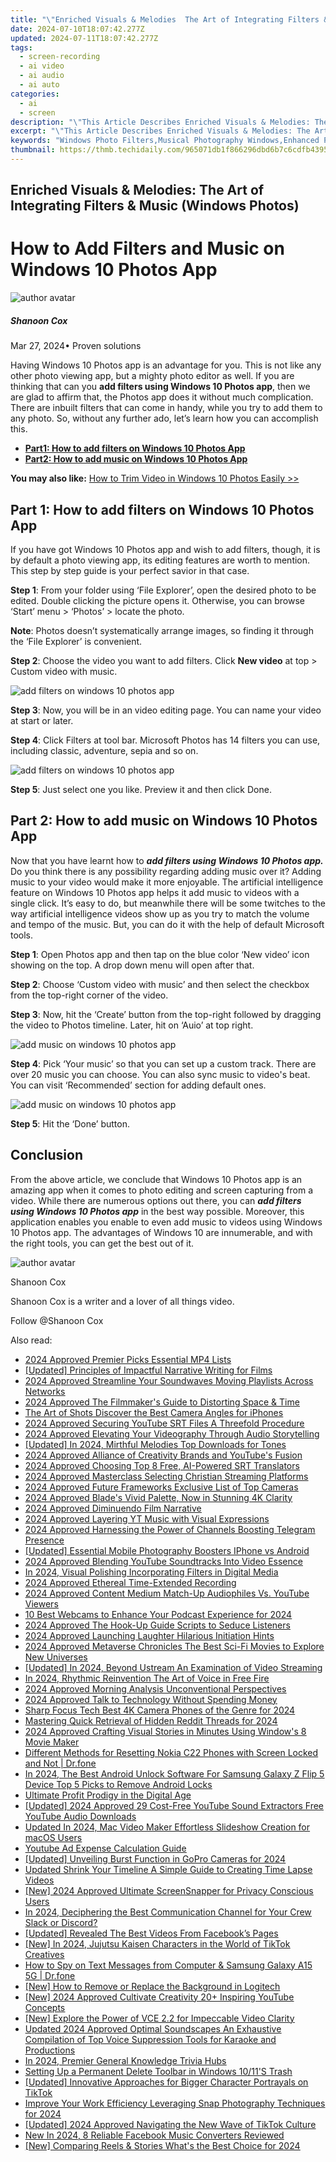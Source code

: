 ```yaml
---
title: "\"Enriched Visuals & Melodies  The Art of Integrating Filters & Music (Windows Photos)\""
date: 2024-07-10T18:07:42.277Z
updated: 2024-07-11T18:07:42.277Z
tags: 
  - screen-recording
  - ai video
  - ai audio
  - ai auto
categories: 
  - ai
  - screen
description: "\"This Article Describes Enriched Visuals & Melodies: The Art of Integrating Filters & Music (Windows Photos)\""
excerpt: "\"This Article Describes Enriched Visuals & Melodies: The Art of Integrating Filters & Music (Windows Photos)\""
keywords: "Windows Photo Filters,Musical Photography Windows,Enhanced Photo Soundtracks,Filtered Melodies Windows,Visuals & Music Integration,Improved Window Photos,Artistic Windows Filters"
thumbnail: https://thmb.techidaily.com/965071db1f866296dbd6b7c6cdfb4395621995dd58483ee49e8397ad83cab217.jpg
---
```


## Enriched Visuals & Melodies: The Art of Integrating Filters & Music (Windows Photos)

# How to Add Filters and Music on Windows 10 Photos App

![author avatar](https://images.wondershare.com/filmora/article-images/shannon-cox.jpg)

##### Shanoon Cox

 Mar 27, 2024• Proven solutions

Having Windows 10 Photos app is an advantage for you. This is not like any other photo viewing app, but a mighty photo editor as well. If you are thinking that can you **add filters using Windows 10 Photos app**, then we are glad to affirm that, the Photos app does it without much complication. There are inbuilt filters that can come in handy, while you try to add them to any photo. So, without any further ado, let’s learn how you can accomplish this.

* [**Part1: How to add filters on Windows 10 Photos App**](#part1)
* [**Part2: How to add music on Windows 10 Photos App**](#part2)

**You may also like:** [How to Trim Video in Windows 10 Photos Easily >>](https://tools.techidaily.com/wondershare/filmora/download/)

## Part 1: How to add filters on Windows 10 Photos App

If you have got Windows 10 Photos app and wish to add filters, though, it is by default a photo viewing app, its editing features are worth to mention. This step by step guide is your perfect savior in that case.

**Step 1**: From your folder using ‘File Explorer’, open the desired photo to be edited. Double clicking the picture opens it. Otherwise, you can browse ‘Start’ menu > ‘Photos’ > locate the photo.

**Note**: Photos doesn’t systematically arrange images, so finding it through the ‘File Explorer’ is convenient.

**Step 2**: Choose the video you want to add filters. Click **New video** at top > Custom video with music.

![add filters on windows 10 photos app](https://images.wondershare.com/filmora/article-images/add-filters.jpg)

**Step 3**: Now, you will be in an video editing page. You can name your video at start or later.

**Step 4**: Click Filters at tool bar. Microsoft Photos has 14 filters you can use, including classic, adventure, sepia and so on.

![add filters on windows 10 photos app](https://images.wondershare.com/filmora/article-images/edit-filters-microsoft-photos.jpg)

**Step 5**: Just select one you like. Preview it and then click Done.

## Part 2: How to add music on Windows 10 Photos App

Now that you have learnt how to **_add filters using Windows 10 Photos app._** Do you think there is any possibility regarding adding music over it? Adding music to your video would make it more enjoyable. The artificial intelligence feature on Windows 10 Photos app helps it add music to videos with a single click. It’s easy to do, but meanwhile there will be some twitches to the way artificial intelligence videos show up as you try to match the volume and tempo of the music. But, you can do it with the help of default Microsoft tools.

**Step 1**: Open Photos app and then tap on the blue color ‘New video’ icon showing on the top. A drop down menu will open after that.

**Step 2**: Choose ‘Custom video with music’ and then select the checkbox from the top-right corner of the video.

**Step 3**: Now, hit the ‘Create’ button from the top-right followed by dragging the video to Photos timeline. Later, hit on ‘Auio’ at top right.

![add music on windows 10 photos app](https://images.wondershare.com/filmora/article-images/add-music-to-video-photos-app.jpg)

**Step 4**: Pick ‘Your music’ so that you can set up a custom track. There are over 20 music you can choose. You can also sync music to video's beat. You can visit ‘Recommended’ section for adding default ones.

![add music on windows 10 photos app](https://images.wondershare.com/filmora/article-images/choose-music-to-video-photos-app.jpg)

**Step 5**: Hit the ‘Done’ button.

## Conclusion

From the above article, we conclude that Windows 10 Photos app is an amazing app when it comes to photo editing and screen capturing from a video. While there are numerous options out there, you can **_add filters using Windows 10 Photos app_** in the best way possible. Moreover, this application enables you enable to even add music to videos using Windows 10 Photos app. The advantages of Windows 10 are innumerable, and with the right tools, you can get the best out of it.

![author avatar](https://images.wondershare.com/filmora/article-images/shannon-cox.jpg)

Shanoon Cox

Shanoon Cox is a writer and a lover of all things video.

Follow @Shanoon Cox


<ins class="adsbygoogle"
     style="display:block"
     data-ad-format="autorelaxed"
     data-ad-client="ca-pub-7571918770474297"
     data-ad-slot="1223367746"></ins>



<ins class="adsbygoogle"
     style="display:block"
     data-ad-client="ca-pub-7571918770474297"
     data-ad-slot="8358498916"
     data-ad-format="auto"
     data-full-width-responsive="true"></ins>




<span class="atpl-alsoreadstyle">Also read:</span>
<div><ul>
<li><a href="https://article-knowledge.techidaily.com/2024-approved-premier-picks-essential-mp4-lists/"><u>2024 Approved  Premier Picks  Essential MP4 Lists</u></a></li>
<li><a href="https://article-knowledge.techidaily.com/updated-principles-of-impactful-narrative-writing-for-films/"><u>[Updated] Principles of Impactful Narrative Writing for Films</u></a></li>
<li><a href="https://article-knowledge.techidaily.com/2024-approved-streamline-your-soundwaves-moving-playlists-across-networks/"><u>2024 Approved  Streamline Your Soundwaves  Moving Playlists Across Networks</u></a></li>
<li><a href="https://article-knowledge.techidaily.com/2024-approved-the-filmmakers-guide-to-distorting-space-and-time/"><u>2024 Approved  The Filmmaker's Guide to Distorting Space & Time</u></a></li>
<li><a href="https://article-knowledge.techidaily.com/the-art-of-shots-discover-the-best-camera-angles-for-iphones/"><u>The Art of Shots  Discover the Best Camera Angles for iPhones</u></a></li>
<li><a href="https://article-knowledge.techidaily.com/2024-approved-securing-youtube-srt-files-a-threefold-procedure/"><u>2024 Approved  Securing YouTube SRT Files  A Threefold Procedure</u></a></li>
<li><a href="https://article-knowledge.techidaily.com/2024-approved-elevating-your-videography-through-audio-storytelling/"><u>2024 Approved  Elevating Your Videography Through Audio Storytelling</u></a></li>
<li><a href="https://article-knowledge.techidaily.com/updated-in-2024-mirthful-melodies-top-downloads-for-tones/"><u>[Updated] In 2024, Mirthful Melodies  Top Downloads for Tones</u></a></li>
<li><a href="https://article-knowledge.techidaily.com/2024-approved-alliance-of-creativity-brands-and-youtubes-fusion/"><u>2024 Approved  Alliance of Creativity  Brands and YouTube's Fusion</u></a></li>
<li><a href="https://article-knowledge.techidaily.com/2024-approved-choosing-top-8-free-ai-powered-srt-translators/"><u>2024 Approved  Choosing Top 8 Free, AI-Powered SRT Translators</u></a></li>
<li><a href="https://article-knowledge.techidaily.com/2024-approved-masterclass-selecting-christian-streaming-platforms/"><u>2024 Approved  Masterclass  Selecting Christian Streaming Platforms</u></a></li>
<li><a href="https://article-knowledge.techidaily.com/2024-approved-future-frameworks-exclusive-list-of-top-cameras/"><u>2024 Approved  Future Frameworks  Exclusive List of Top Cameras</u></a></li>
<li><a href="https://article-knowledge.techidaily.com/2024-approved-blades-vivid-palette-now-in-stunning-4k-clarity/"><u>2024 Approved  Blade's Vivid Palette, Now in Stunning 4K Clarity</u></a></li>
<li><a href="https://article-knowledge.techidaily.com/2024-approved-diminuendo-film-narrative/"><u>2024 Approved  Diminuendo Film Narrative</u></a></li>
<li><a href="https://article-knowledge.techidaily.com/2024-approved-layering-yt-music-with-visual-expressions/"><u>2024 Approved  Layering YT Music with Visual Expressions</u></a></li>
<li><a href="https://article-knowledge.techidaily.com/2024-approved-harnessing-the-power-of-channels-boosting-telegram-presence/"><u>2024 Approved  Harnessing the Power of Channels  Boosting Telegram Presence</u></a></li>
<li><a href="https://article-knowledge.techidaily.com/updated-essential-mobile-photography-boosters-iphone-vs-android/"><u>[Updated] Essential Mobile Photography Boosters  IPhone vs Android</u></a></li>
<li><a href="https://article-knowledge.techidaily.com/2024-approved-blending-youtube-soundtracks-into-video-essence/"><u>2024 Approved  Blending YouTube Soundtracks Into Video Essence</u></a></li>
<li><a href="https://article-knowledge.techidaily.com/in-2024-visual-polishing-incorporating-filters-in-digital-media/"><u>In 2024, Visual Polishing  Incorporating Filters in Digital Media</u></a></li>
<li><a href="https://article-knowledge.techidaily.com/2024-approved-ethereal-time-extended-recording/"><u>2024 Approved  Ethereal Time-Extended Recording</u></a></li>
<li><a href="https://article-knowledge.techidaily.com/2024-approved-content-medium-match-up-audiophiles-vs-youtube-viewers/"><u>2024 Approved  Content Medium Match-Up  Audiophiles Vs. YouTube Viewers</u></a></li>
<li><a href="https://article-knowledge.techidaily.com/10-best-webcams-to-enhance-your-podcast-experience-for-2024/"><u>10 Best Webcams to Enhance Your Podcast Experience for 2024</u></a></li>
<li><a href="https://article-knowledge.techidaily.com/2024-approved-the-hook-up-guide-scripts-to-seduce-listeners/"><u>2024 Approved  The Hook-Up Guide  Scripts to Seduce Listeners</u></a></li>
<li><a href="https://article-knowledge.techidaily.com/2024-approved-launching-laughter-hilarious-initiation-hints/"><u>2024 Approved  Launching Laughter  Hilarious Initiation Hints</u></a></li>
<li><a href="https://article-knowledge.techidaily.com/2024-approved-metaverse-chronicles-the-best-sci-fi-movies-to-explore-new-universes/"><u>2024 Approved  Metaverse Chronicles  The Best Sci-Fi Movies to Explore New Universes</u></a></li>
<li><a href="https://article-knowledge.techidaily.com/updated-in-2024-beyond-ustream-an-examination-of-video-streaming/"><u>[Updated] In 2024, Beyond Ustream  An Examination of Video Streaming</u></a></li>
<li><a href="https://article-knowledge.techidaily.com/in-2024-rhythmic-reinvention-the-art-of-voice-in-free-fire/"><u>In 2024, Rhythmic Reinvention  The Art of Voice in Free Fire</u></a></li>
<li><a href="https://article-knowledge.techidaily.com/2024-approved-morning-analysis-unconventional-perspectives/"><u>2024 Approved  Morning Analysis  Unconventional Perspectives</u></a></li>
<li><a href="https://article-knowledge.techidaily.com/2024-approved-talk-to-technology-without-spending-money/"><u>2024 Approved  Talk to Technology Without Spending Money</u></a></li>
<li><a href="https://article-knowledge.techidaily.com/sharp-focus-tech-best-4k-camera-phones-of-the-genre-for-2024/"><u>Sharp Focus Tech  Best 4K Camera Phones of the Genre for 2024</u></a></li>
<li><a href="https://article-knowledge.techidaily.com/mastering-quick-retrieval-of-hidden-reddit-threads-for-2024/"><u>Mastering Quick Retrieval of Hidden Reddit Threads for 2024</u></a></li>
<li><a href="https://article-knowledge.techidaily.com/2024-approved-crafting-visual-stories-in-minutes-using-windows-8-movie-maker/"><u>2024 Approved  Crafting Visual Stories in Minutes Using Window's 8 Movie Maker</u></a></li>
<li><a href="https://techidaily.com/different-methods-for-resetting-nokia-c22-phones-with-screen-locked-and-not-drfone-by-drfone-reset-android-reset-android/"><u>Different Methods for Resetting Nokia C22 Phones with Screen Locked and Not | Dr.fone</u></a></li>
<li><a href="https://sim-unlock.techidaily.com/in-2024-the-best-android-unlock-software-for-samsung-galaxy-z-flip-5-device-top-5-picks-to-remove-android-locks-by-drfone-android/"><u>In 2024, The Best Android Unlock Software For Samsung Galaxy Z Flip 5 Device Top 5 Picks to Remove Android Locks</u></a></li>
<li><a href="https://youtube-lab.techidaily.com/ate-profit-prodigy-in-the-digital-age/"><u>Ultimate Profit Prodigy in the Digital Age</u></a></li>
<li><a href="https://youtube-docs.techidaily.com/ed-2024-approved-29-cost-free-youtube-sound-extractors-free-youtube-audio-downloads/"><u>[Updated] 2024 Approved  29 Cost-Free YouTube Sound Extractors  Free YouTube Audio Downloads</u></a></li>
<li><a href="https://video-content-creator.techidaily.com/updated-in-2024-mac-video-maker-effortless-slideshow-creation-for-macos-users/"><u>Updated In 2024, Mac Video Maker Effortless Slideshow Creation for macOS Users</u></a></li>
<li><a href="https://extra-tips.techidaily.com/youtube-ad-expense-calculation-guide/"><u>Youtube Ad Expense Calculation Guide</u></a></li>
<li><a href="https://article-tips.techidaily.com/updated-unveiling-burst-function-in-gopro-cameras-for-2024/"><u>[Updated] Unveiling Burst Function in GoPro Cameras for 2024</u></a></li>
<li><a href="https://video-creation-software.techidaily.com/updated-shrink-your-timeline-a-simple-guide-to-creating-time-lapse-videos/"><u>Updated Shrink Your Timeline A Simple Guide to Creating Time Lapse Videos</u></a></li>
<li><a href="https://visual-screen-recording.techidaily.com/new-2024-approved-ultimate-screensnapper-for-privacy-conscious-users/"><u>[New] 2024 Approved  Ultimate ScreenSnapper for Privacy Conscious Users</u></a></li>
<li><a href="https://discord-videos.techidaily.com/in-2024-deciphering-the-best-communication-channel-for-your-crew-slack-or-discord/"><u>In 2024, Deciphering the Best Communication Channel for Your Crew  Slack or Discord?</u></a></li>
<li><a href="https://facebook-clips.techidaily.com/updated-revealed-the-best-videos-from-facebooks-pages/"><u>[Updated] Revealed  The Best Videos From Facebook’s Pages</u></a></li>
<li><a href="https://tiktok-video-files.techidaily.com/new-in-2024-jujutsu-kaisen-characters-in-the-world-of-tiktok-creatives/"><u>[New] In 2024, Jujutsu Kaisen Characters in the World of TikTok Creatives</u></a></li>
<li><a href="https://android-location-track.techidaily.com/how-to-spy-on-text-messages-from-computer-and-samsung-galaxy-a15-5g-drfone-by-drfone-virtual-android/"><u>How to Spy on Text Messages from Computer & Samsung Galaxy A15 5G | Dr.fone</u></a></li>
<li><a href="https://screen-capture.techidaily.com/new-how-to-remove-or-replace-the-background-in-logitech/"><u>[New] How to Remove or Replace the Background in Logitech</u></a></li>
<li><a href="https://youtube-data.techidaily.com/024-approved-cultivate-creativity-20plus-inspiring-youtube-concepts/"><u>[New] 2024 Approved  Cultivate Creativity  20+ Inspiring YouTube Concepts</u></a></li>
<li><a href="https://some-knowledge.techidaily.com/new-explore-the-power-of-vce-22-for-impeccable-video-clarity/"><u>[New] Explore the Power of VCE 2.2 for Impeccable Video Clarity</u></a></li>
<li><a href="https://sound-tweaking.techidaily.com/updated-2024-approved-optimal-soundscapes-an-exhaustive-compilation-of-top-voice-suppression-tools-for-karaoke-and-productions/"><u>Updated 2024 Approved Optimal Soundscapes An Exhaustive Compilation of Top Voice Suppression Tools for Karaoke and Productions</u></a></li>
<li><a href="https://extra-approaches.techidaily.com/in-2024-premier-general-knowledge-trivia-hubs/"><u>In 2024, Premier General Knowledge Trivia Hubs</u></a></li>
<li><a href="https://windows11.techidaily.com/setting-up-a-permanent-delete-toolbar-in-windows-1011s-trash/"><u>Setting Up a Permanent Delete Toolbar in Windows 10/11'S Trash</u></a></li>
<li><a href="https://tiktok-video-recordings.techidaily.com/updated-innovative-approaches-for-bigger-character-portrayals-on-tiktok/"><u>[Updated] Innovative Approaches for Bigger Character Portrayals on TikTok</u></a></li>
<li><a href="https://snapchat-videos.techidaily.com/improve-your-work-efficiency-leveraging-snap-photography-techniques-for-2024/"><u>Improve Your Work Efficiency  Leveraging Snap Photography Techniques for 2024</u></a></li>
<li><a href="https://tiktok-videos.techidaily.com/updated-2024-approved-navigating-the-new-wave-of-tiktok-culture/"><u>[Updated] 2024 Approved  Navigating the New Wave of TikTok Culture</u></a></li>
<li><a href="https://video-content-creator.techidaily.com/new-in-2024-8-reliable-facebook-music-converters-reviewed/"><u>New In 2024, 8 Reliable Facebook Music Converters Reviewed</u></a></li>
<li><a href="https://instagram-video-files.techidaily.com/new-comparing-reels-and-stories-whats-the-best-choice-for-2024/"><u>[New] Comparing Reels & Stories  What's the Best Choice for 2024</u></a></li>
</ul></div>
